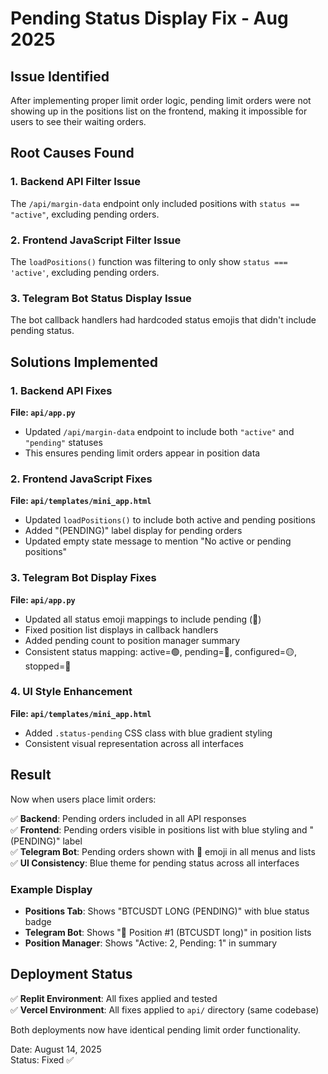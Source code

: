 # Pending Status Display Fix - Aug 2025

## Issue Identified
After implementing proper limit order logic, pending limit orders were not showing up in the positions list on the frontend, making it impossible for users to see their waiting orders.

## Root Causes Found

### 1. Backend API Filter Issue
The `/api/margin-data` endpoint only included positions with `status == "active"`, excluding pending orders.

### 2. Frontend JavaScript Filter Issue  
The `loadPositions()` function was filtering to only show `status === 'active'`, excluding pending orders.

### 3. Telegram Bot Status Display Issue
The bot callback handlers had hardcoded status emojis that didn't include pending status.

## Solutions Implemented

### 1. Backend API Fixes
**File: `api/app.py`**
- Updated `/api/margin-data` endpoint to include both `"active"` and `"pending"` statuses
- This ensures pending limit orders appear in position data

### 2. Frontend JavaScript Fixes  
**File: `api/templates/mini_app.html`**
- Updated `loadPositions()` to include both active and pending positions
- Added "(PENDING)" label display for pending orders
- Updated empty state message to mention "No active or pending positions"

### 3. Telegram Bot Display Fixes
**File: `api/app.py`**
- Updated all status emoji mappings to include pending (🔵)
- Fixed position list displays in callback handlers
- Added pending count to position manager summary
- Consistent status mapping: active=🟢, pending=🔵, configured=🟡, stopped=🔴

### 4. UI Style Enhancement
**File: `api/templates/mini_app.html`**
- Added `.status-pending` CSS class with blue gradient styling
- Consistent visual representation across all interfaces

## Result
Now when users place limit orders:

✅ **Backend**: Pending orders included in all API responses  
✅ **Frontend**: Pending orders visible in positions list with blue styling and "(PENDING)" label  
✅ **Telegram Bot**: Pending orders shown with 🔵 emoji in all menus and lists  
✅ **UI Consistency**: Blue theme for pending status across all interfaces  

### Example Display
- **Positions Tab**: Shows "BTCUSDT LONG (PENDING)" with blue status badge
- **Telegram Bot**: Shows "🔵 Position #1 (BTCUSDT long)" in position lists  
- **Position Manager**: Shows "Active: 2, Pending: 1" in summary

## Deployment Status
✅ **Replit Environment**: All fixes applied and tested  
✅ **Vercel Environment**: All fixes applied to `api/` directory (same codebase)  

Both deployments now have identical pending limit order functionality.

Date: August 14, 2025  
Status: Fixed ✅